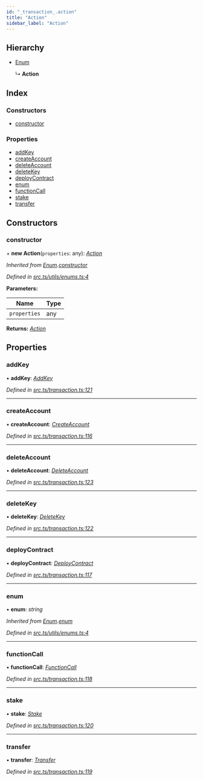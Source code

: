 ```yaml
---
id: "_transaction_.action"
title: "Action"
sidebar_label: "Action"
---
```


## Hierarchy

* [Enum](_utils_enums_.enum.md)

  ↳ **Action**

## Index

### Constructors

* [constructor](_transaction_.action.md#constructor)

### Properties

* [addKey](_transaction_.action.md#addkey)
* [createAccount](_transaction_.action.md#createaccount)
* [deleteAccount](_transaction_.action.md#deleteaccount)
* [deleteKey](_transaction_.action.md#deletekey)
* [deployContract](_transaction_.action.md#deploycontract)
* [enum](_transaction_.action.md#enum)
* [functionCall](_transaction_.action.md#functioncall)
* [stake](_transaction_.action.md#stake)
* [transfer](_transaction_.action.md#transfer)

## Constructors

###  constructor

\+ **new Action**(`properties`: any): *[Action](_transaction_.action.md)*

*Inherited from [Enum](_utils_enums_.enum.md).[constructor](_utils_enums_.enum.md#constructor)*

*Defined in [src.ts/utils/enums.ts:4](https://github.com/nearprotocol/nearlib/blob/213b318/src.ts/utils/enums.ts#L4)*

**Parameters:**

Name | Type |
------ | ------ |
`properties` | any |

**Returns:** *[Action](_transaction_.action.md)*

## Properties

###  addKey

• **addKey**: *[AddKey](_transaction_.addkey.md)*

*Defined in [src.ts/transaction.ts:121](https://github.com/nearprotocol/nearlib/blob/213b318/src.ts/transaction.ts#L121)*

___

###  createAccount

• **createAccount**: *[CreateAccount](_transaction_.createaccount.md)*

*Defined in [src.ts/transaction.ts:116](https://github.com/nearprotocol/nearlib/blob/213b318/src.ts/transaction.ts#L116)*

___

###  deleteAccount

• **deleteAccount**: *[DeleteAccount](_transaction_.deleteaccount.md)*

*Defined in [src.ts/transaction.ts:123](https://github.com/nearprotocol/nearlib/blob/213b318/src.ts/transaction.ts#L123)*

___

###  deleteKey

• **deleteKey**: *[DeleteKey](_transaction_.deletekey.md)*

*Defined in [src.ts/transaction.ts:122](https://github.com/nearprotocol/nearlib/blob/213b318/src.ts/transaction.ts#L122)*

___

###  deployContract

• **deployContract**: *[DeployContract](_transaction_.deploycontract.md)*

*Defined in [src.ts/transaction.ts:117](https://github.com/nearprotocol/nearlib/blob/213b318/src.ts/transaction.ts#L117)*

___

###  enum

• **enum**: *string*

*Inherited from [Enum](_utils_enums_.enum.md).[enum](_utils_enums_.enum.md#enum)*

*Defined in [src.ts/utils/enums.ts:4](https://github.com/nearprotocol/nearlib/blob/213b318/src.ts/utils/enums.ts#L4)*

___

###  functionCall

• **functionCall**: *[FunctionCall](_transaction_.functioncall.md)*

*Defined in [src.ts/transaction.ts:118](https://github.com/nearprotocol/nearlib/blob/213b318/src.ts/transaction.ts#L118)*

___

###  stake

• **stake**: *[Stake](_transaction_.stake.md)*

*Defined in [src.ts/transaction.ts:120](https://github.com/nearprotocol/nearlib/blob/213b318/src.ts/transaction.ts#L120)*

___

###  transfer

• **transfer**: *[Transfer](_transaction_.transfer.md)*

*Defined in [src.ts/transaction.ts:119](https://github.com/nearprotocol/nearlib/blob/213b318/src.ts/transaction.ts#L119)*
